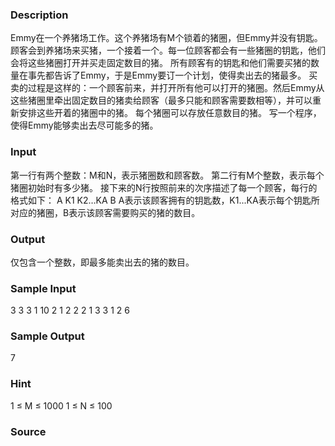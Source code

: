 
### Description
Emmy在一个养猪场工作。这个养猪场有M个锁着的猪圈，但Emmy并没有钥匙。顾客会到养猪场来买猪，一个接着一个。每一位顾客都会有一些猪圈的钥匙，他们会将这些猪圈打开并买走固定数目的猪。
所有顾客有的钥匙和他们需要买猪的数量在事先都告诉了Emmy，于是Emmy要订一个计划，使得卖出去的猪最多。
买卖的过程是这样的：一个顾客前来，并打开所有他可以打开的猪圈。然后Emmy从这些猪圈里牵出固定数目的猪卖给顾客（最多只能和顾客需要数相等），并可以重新安排这些开着的猪圈中的猪。
每个猪圈可以存放任意数目的猪。
写一个程序，使得Emmy能够卖出去尽可能多的猪。

### Input
第一行有两个整数：M和N，表示猪圈数和顾客数。
第二行有M个整数，表示每个猪圈初始时有多少猪。
接下来的N行按照前来的次序描述了每一个顾客，每行的格式如下：
A K1 K2…KA B
A表示该顾客拥有的钥匙数，K1...KA表示每个钥匙所对应的猪圈，B表示该顾客需要购买的猪的数目。

### Output
仅包含一个整数，即最多能卖出去的猪的数目。


### Sample Input
3 3
3 1 10
2 1 2 2
2 1 3 3
1 2 6	


### Sample Output
7
### Hint
1 ≤ M ≤ 1000
1 ≤ N ≤ 100

### Source
